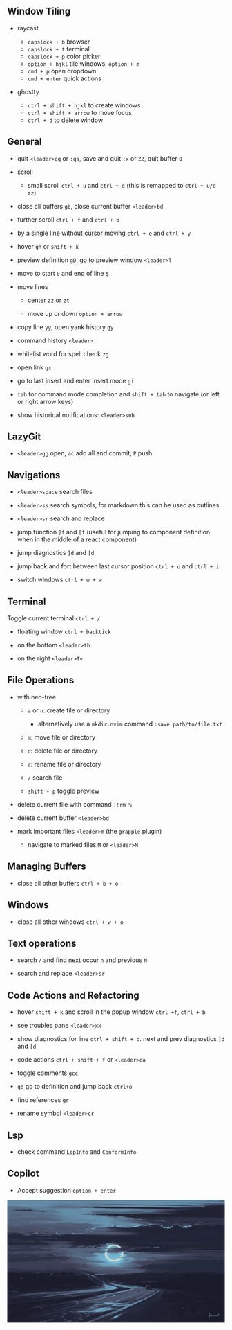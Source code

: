 ## Window Tiling

- raycast

  - `capslock + b` browser
  - `capslock + t` terminal
  - `capslock + p` color picker
  - `option + hjkl` tile windows, `option + m`
  - `cmd + p` open dropdown
  - `cmd + enter` quick actions

- ghostty

  - `ctrl + shift + hjkl` to create windows
  - `ctrl + shift + arrow` to move focus
  - `ctrl + d` to delete window

## General

- quit `<leader>qq` or `:qa`, save and quit `:x` or `ZZ`, quit buffer `Q`

- scroll

  - small scroll `ctrl + u` and `ctrl + d` (this is remapped to `ctrl + u/d zz`)

- close all buffers `gb`, close current buffer `<leader>bd`

- further scroll `ctrl + f` and `ctrl + b`

- by a single line without cursor moving `ctrl + e` and `ctrl + y`

- hover `gh` or `shift + k`

- preview definition `gD`, go to preview window `<leader>l`

- move to start `0` and end of line `$`

- move lines

  - center `zz` or `zt`

  - move up or down `option + arrow`

- copy line `yy`, open yank history `gy`

- command history `<leader>:`

- whitelist word for spell check `zg`

- open link `gx`

- go to last insert and enter insert mode `gi`

- `tab` for command mode completion and `shift + tab` to navigate (or left or
  right arrow keys)

- show historical notifications: `<leader>snh`

## LazyGit

- `<leader>gg` open, `ac` add all and commit, `P` push

## Navigations

- `<leader>space` search files

- `<leader>ss` search symbols, for markdown this can be used as outlines

- `<leader>sr` search and replace

- jump function `]f` and `[f` (useful for jumping to component definition when
  in the middle of a react component)

- jump diagnostics `]d` and `[d`

- jump back and fort between last cursor position `ctrl + o` and `ctrl + i`

- switch windows `ctrl + w + w`

## Terminal

Toggle current terminal `ctrl + /`

- floating window `ctrl + backtick`

- on the bottom `<leader>th`

- on the right `<leader>Tv`

## File Operations

- with neo-tree

  - `a` or `n`: create file or directory

    - alternatively use a `mkdir.nvim` command `:save path/to/file.txt`

  - `m`: move file or directory
  - `d`: delete file or directory
  - `r`: rename file or directory
  - `/` search file
  - `shift + p` toggle preview

- delete current file with command `:!rm %`

- delete current buffer `<leader>bd`

- mark important files `<leader>m` (the `grapple` plugin)
  - navigate to marked files `M` or `<leader>M`

## Managing Buffers

- close all other buffers `ctrl + b + o`

## Windows

- close all other windows `ctrl + w + o`

## Text operations

- search `/` and find next occur `n` and previous `N`

- search and replace `<leader>sr`

## Code Actions and Refactoring

- hover `shift + k` and scroll in the popup window `ctrl +f`, `ctrl + b`

- see troubles pane `<leader>xx`

- show diagnostics for line `ctrl + shift + d`. next and prev diagnostics `]d`
  and `[d`

- code actions `ctrl + shift + f` or `<leader>ca`

- toggle comments `gcc`

- `gd` go to definition and jump back `ctrl+o`

- find references `gr`

- rename symbol `<leader>cr`

## Lsp

- check command `LspInfo` and `ConformInfo`

## Copilot

- Accept suggestion `option + enter`

![](../night.webp)
